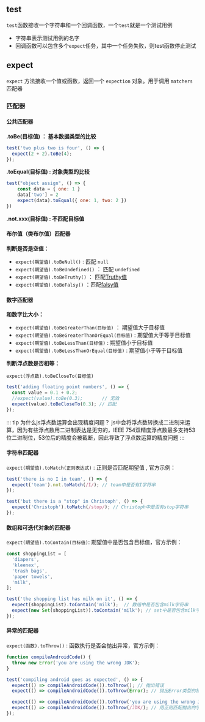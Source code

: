 ## test 

`test`函数接收一个字符串和一个回调函数，一个`test`就是一个测试用例

-   字符串表示测试用例的名字
-   回调函数可以包含多个`expect`任务，其中一个任务失败，则test函数停止测试

## expect

`expect` 方法接收一个值或函数，返回一个 `expection` 对象。用于调用 `matchers` 匹配器


### 匹配器

#### 公共匹配器

**.toBe(目标值) ： 基本数据类型的比较**

```js
test('two plus two is four', () => {
  expect(2 + 2).toBe(4);
});
```

**.toEqual(目标值) : 对象类型的比较**

```js
test("object assign", () => {
    const data = { one: 1 }
    data['two'] = 2
    expect(data).toEqual({ one: 1, two: 2 })
})

```

**.not.xxx(目标值) : 不匹配目标值**

#### 布尔值（类布尔值）匹配器

**判断是否是空值：**

-    `expect(期望值).toBeNull()` : 匹配 `null`
-    `expect(期望值).toBeUndefined()` ： 匹配 `undefined`
-    `expect(期望值).toBeTruthy()` ： 匹配[Truthy值](https://developer.mozilla.org/zh-CN/docs/Glossary/Truthy)
-    `expect(期望值).toBeFalsy()` ：匹配[falsy值](https://developer.mozilla.org/zh-CN/docs/Glossary/Falsy)

#### 数字匹配器

**和数字比大小：**

-   `expect(期望值).toBeGreaterThan(目标值)` ： 期望值大于目标值
-   `expect(期望值).toBeGreaterThanOrEqual(目标值)` : 期望值大于等于目标值
-   `expect(期望值).toBeLessThan(目标值)` : 期望值小于目标值
-   `expect(期望值).toBeLessThanOrEqual(目标值)` : 期望值小于等于目标值

**判断浮点数是否相等：**

`expect(浮点数).toBeCloseTo(目标值)`

```js
test('adding floating point numbers', () => {
  const value = 0.1 + 0.2;
  //expect(value).toBe(0.3);       // 无效
  expect(value).toBeCloseTo(0.3); // 匹配
});
```

::: tip 为什么js浮点数运算会出现精度问题？
js中会将浮点数转换成二进制来运算，因为有些浮点数用二进制表达是无穷的，IEEE 754双精度浮点数最多支持53位二进制位，53位后的精度会被截断，因此导致了浮点数运算的精度问题
:::


#### 字符串匹配器

`expect(期望值).toMatch(正则表达式)` : 正则是否匹配期望值 , 官方示例：

```js
test('there is no I in team', () => {
  expect('team').not.toMatch(/I/); // team中是否有I字符串
});

test('but there is a "stop" in Christoph', () => {
  expect('Christoph').toMatch(/stop/); // Christoph中是否有stop字符串
});
```

#### 数组和可迭代对象的匹配器

`expect(期望值).toContain(目标值)`: 期望值中是否包含目标值，官方示例：

```js
const shoppingList = [
  'diapers',
  'kleenex',
  'trash bags',
  'paper towels',
  'milk',
];

test('the shopping list has milk on it', () => {
  expect(shoppingList).toContain('milk');  // 数组中是否包含milk字符串
  expect(new Set(shoppingList)).toContain('milk'); // set中是否包含milk字符串
});
```

#### 异常的匹配器

`expect(函数).toThrow()` : 函数执行是否会抛出异常，官方示例：

```js
function compileAndroidCode() {
  throw new Error('you are using the wrong JDK');
}

test('compiling android goes as expected', () => {
  expect(() => compileAndroidCode()).toThrow(); // 抛出错误
  expect(() => compileAndroidCode()).toThrow(Error); // 抛出Error类型的错误 

  expect(() => compileAndroidCode()).toThrow('you are using the wrong JDK'); // 获取抛出的字符串
  expect(() => compileAndroidCode()).toThrow(/JDK/); // 用正则匹配抛出的字符串
});

```
